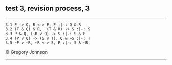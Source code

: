 ## test 3, revision process, 3

---

~~~{.ProofChecker .JohnsonSL options="fonts tabindent render" guides="fitch" points="20" late-credit="20"}
3.1 P -> Q, R <-> P, P :|-: Q & R
3.2 (T & Q) & R,  (T & R) -> S :|-: S
3.3 P & Q, (~R v Q) -> S :|-: S & P 
3.4 (P v Q) -> (S v T), Q & ~S :|-: T
3.5 ~P v ~R, ~R <-> S, P :|-: S & ~R
~~~

<p>&copy; <script>document.write(new Date().getFullYear())</script> Gregory Johnson</p>

---

